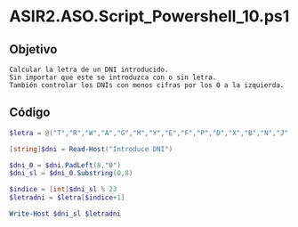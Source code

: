 # ASIR2.ASO.Script_Powershell_10.ps1

## Objetivo
```
Calcular la letra de un DNI introducido. 
Sin importar que este se introduzca con o sin letra.
También controlar los DNIs con menos cifras por los 0 a la izquierda.
```


## Código


```PowerShell
$letra = @("T","R","W","A","G","M","Y","E","F","P","D","X","B","N","J","Z","S","Q","V","H","L","C","K","E")

[string]$dni = Read-Host("Introduce DNI")

$dni_0 = $dni.PadLeft(8,"0")
$dni_sl = $dni_0.Substring(0,8)

$indice = [int]$dni_sl % 23
$letradni = $letra[$indice+1]

Write-Host $dni_sl $letradni
```